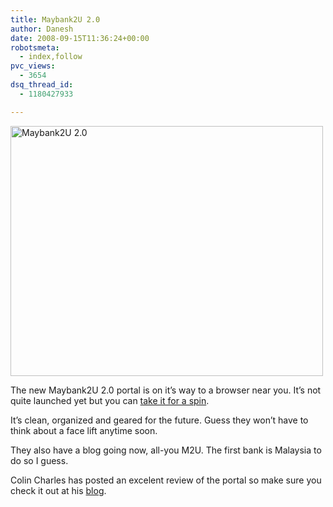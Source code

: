 ```yaml
---
title: Maybank2U 2.0
author: Danesh
date: 2008-09-15T11:36:24+00:00
robotsmeta:
  - index,follow
pvc_views:
  - 3654
dsq_thread_id:
  - 1180427933

---
```

[<img loading="lazy" src="http://farm4.static.flickr.com/3155/2859529382_697fdd2570.jpg" alt="Maybank2U 2.0" width="500" height="400" />][1]

The new Maybank2U 2.0 portal is on it&#8217;s way to a browser near you. It&#8217;s not quite launched yet but you can [take it for a spin][2].

It&#8217;s clean, organized and geared for the future. Guess they won&#8217;t have to think about a face lift anytime soon.

They also have a blog going now, all-you M2U. The first bank is Malaysia to do so I guess.

Colin Charles has posted an excelent review of the portal so make sure you check it out at his [blog][3].

 [1]: http://www.flickr.com/photos/dannyportal/2859529382/ "Maybank2U 2.0 by Danesh Manoharan, on Flickr"
 [2]: http://www.maybank2u.com.my/mbb_info/m2u/public/personalBanking.do
 [3]: http://www.bytebot.net/blog/archives/2008/09/15/maybank2u-20